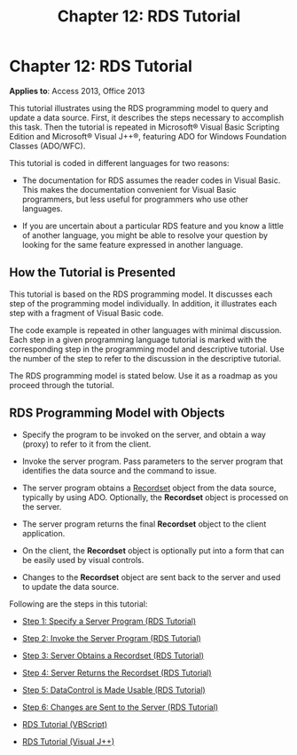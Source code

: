 ﻿---
title: 'Chapter 12: RDS Tutorial'
TOCTitle: 'Chapter 12: RDS Tutorial'
ms:assetid: fa44a5e8-e4df-dfdd-d7a1-a870ec3cabdd
ms:mtpsurl: https://msdn.microsoft.com/library/JJ250277(v=office.15)
ms:contentKeyID: 48548837
ms.date: 09/18/2015
mtps_version: v=office.15
---

# Chapter 12: RDS Tutorial


**Applies to**: Access 2013, Office 2013

This tutorial illustrates using the RDS programming model to query and update a data source. First, it describes the steps necessary to accomplish this task. Then the tutorial is repeated in Microsoft® Visual Basic Scripting Edition and Microsoft® Visual J++®, featuring ADO for Windows Foundation Classes (ADO/WFC).

This tutorial is coded in different languages for two reasons:

  - The documentation for RDS assumes the reader codes in Visual Basic. This makes the documentation convenient for Visual Basic programmers, but less useful for programmers who use other languages.

  - If you are uncertain about a particular RDS feature and you know a little of another language, you might be able to resolve your question by looking for the same feature expressed in another language.

## How the Tutorial is Presented

This tutorial is based on the RDS programming model. It discusses each step of the programming model individually. In addition, it illustrates each step with a fragment of Visual Basic code.

The code example is repeated in other languages with minimal discussion. Each step in a given programming language tutorial is marked with the corresponding step in the programming model and descriptive tutorial. Use the number of the step to refer to the discussion in the descriptive tutorial.

The RDS programming model is stated below. Use it as a roadmap as you proceed through the tutorial.

## RDS Programming Model with Objects

  - Specify the program to be invoked on the server, and obtain a way (proxy) to refer to it from the client.

  - Invoke the server program. Pass parameters to the server program that identifies the data source and the command to issue.

  - The server program obtains a [Recordset](recordset-object-ado.md) object from the data source, typically by using ADO. Optionally, the **Recordset** object is processed on the server.

  - The server program returns the final **Recordset** object to the client application.

  - On the client, the **Recordset** object is optionally put into a form that can be easily used by visual controls.

  - Changes to the **Recordset** object are sent back to the server and used to update the data source.

Following are the steps in this tutorial:

- [Step 1: Specify a Server Program (RDS Tutorial)](step-1-specify-a-server-program-rds-tutorial.md)

- [Step 2: Invoke the Server Program (RDS Tutorial)](step-2-invoke-the-server-program-rds-tutorial.md)

- [Step 3: Server Obtains a Recordset (RDS Tutorial)](step-3-server-obtains-a-recordset-rds-tutorial.md)

- [Step 4: Server Returns the Recordset (RDS Tutorial)](step-4-server-returns-the-recordset-rds-tutorial.md)

- [Step 5: DataControl is Made Usable (RDS Tutorial)](step-5-datacontrol-is-made-usable-rds-tutorial.md)

- [Step 6: Changes are Sent to the Server (RDS Tutorial)](step-6-changes-are-sent-to-the-server-rds-tutorial.md)

- [RDS Tutorial (VBScript)](rds-tutorial-vbscript.md)

- [RDS Tutorial (Visual J++)](rds-tutorial-visual-j.md)